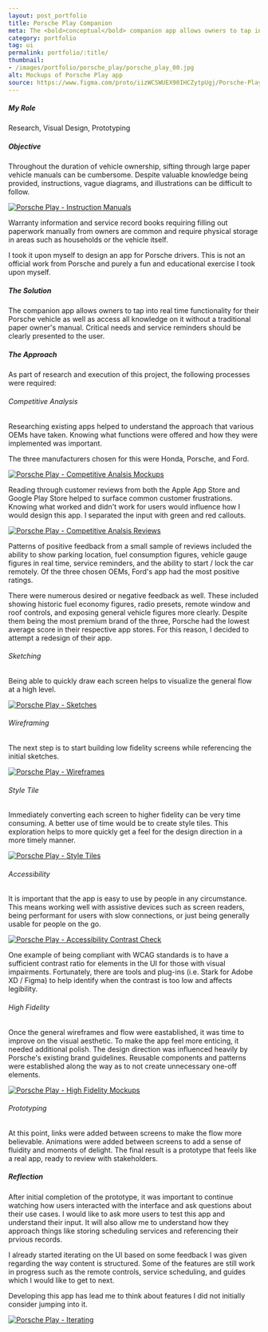 ```yaml
---
layout: post_portfolio
title: Porsche Play Companion
meta: The <bold>conceptual</bold> companion app allows owners to tap into real time functionality for their Porsche vehicle
category: portfolio
tag: ui
permalink: portfolio/:title/
thumbnail: 
- /images/portfolio/porsche_play/porsche_play_00.jpg
alt: Mockups of Porsche Play app
source: https://www.figma.com/proto/iizWCSWUEX90IHCZytpUgj/Porsche-Play?node-id=2%3A2&scaling=scale-down
---
```


<section>
<h5>My Role</h5>

<p>Research, Visual Design, Prototyping</p>
</section>

<section>
<h5>Objective</h5>

<p>Throughout the duration of vehicle ownership, sifting through large paper vehicle manuals can be cumbersome. Despite valuable knowledge being provided, instructions, vague diagrams, and illustrations can be difficult to follow.</p>

<div class="lightgallery">
  <a href="/images/portfolio/porsche_play/porsche_play_01.jpg"><img src="/images/portfolio/porsche_play/porsche_play_01.jpg" alt="Porsche Play - Instruction Manuals"></a>
</div>

<p>Warranty information and service record books requiring filling out paperwork manually from owners are common and require physical storage in areas such as households or the vehicle itself.</p>

<p>I took it upon myself to design an app for Porsche drivers. This is <bold>not an official work from Porsche</bold> and purely a fun and educational exercise I took upon myself.</p>
</section>

<section>
<h5>The Solution</h5>

<p>The companion app allows owners to tap into real time functionality for their Porsche vehicle as well as access all knowledge on it without a traditional paper owner's manual. Critical needs and service reminders should be clearly presented to the user.</p>
</section>

<section>
<h5>The Approach</h5>

<p>As part of research and execution of this project, the following processes were required:</p>
</section>

<section>
<h6>Competitive Analysis</h6>

<p>Researching existing apps helped to understand the approach that various OEMs have taken. Knowing what functions were offered and how they were implemented was important.</p>

<p>The three manufacturers chosen for this were Honda, Porsche, and Ford.</p>

<div class="lightgallery">
  <a href="/images/portfolio/porsche_play/porsche_play_02.jpg"><img src="/images/portfolio/porsche_play/porsche_play_02.jpg" alt="Porsche Play - Competitive Analsis Mockups"></a>
</div>

<p>Reading through customer reviews from both the Apple App Store and Google Play Store helped to surface common customer frustrations. Knowing what worked and didn't work for users would influence how I would design this app. I separated the input with green and red callouts.</p>

<div class="lightgallery">
  <a href="/images/portfolio/porsche_play/porsche_play_03.jpg"><img src="/images/portfolio/porsche_play/porsche_play_03.jpg" alt="Porsche Play - Competitive Analsis Reviews"></a>
</div>

<p>Patterns of positive feedback from a small sample of reviews included the ability to show parking location, fuel consumption figures, vehicle gauge figures in real time, service reminders, and the ability to start / lock the car remotely. Of the three chosen OEMs, Ford's app had the most positive ratings.</p>

<p>There were numerous desired or negative feedback as well. These included showing historic fuel economy figures, radio presets, remote window and roof controls, and exposing general vehicle figures more clearly. Despite them being the most premium brand of the three, Porsche had the lowest average score in their respective app stores. For this reason, I decided to attempt a redesign of their app.</p>
</section>

<section>
<h6>Sketching</h6>

<p>Being able to quickly draw each screen helps to visualize the general flow at a high level.</p>

<div class="lightgallery">
  <a href="/images/portfolio/porsche_play/porsche_play_04.jpg"><img src="/images/portfolio/porsche_play/porsche_play_04.jpg" alt="Porsche Play - Sketches"></a>
</div>
</section>

<section>
<h6>Wireframing</h6>

<p>The next step is to start building low fidelity screens while referencing the initial sketches.</p>

<div class="lightgallery">
  <a href="/images/portfolio/porsche_play/porsche_play_05.jpg"><img src="/images/portfolio/porsche_play/porsche_play_05.jpg" alt="Porsche Play - Wireframes"></a>
</div>
</section>

<section>
<h6>Style Tile</h6>

<p>Immediately converting each screen to higher fidelity can be very time consuming. A better use of time would be to create style tiles. This exploration helps to more quickly get a feel for the design direction in a more timely manner.</p>

<div class="lightgallery">
  <a href="/images/portfolio/porsche_play/porsche_play_06.jpg"><img src="/images/portfolio/porsche_play/porsche_play_06.jpg" alt="Porsche Play - Style Tiles"></a>
</div>
</section>

<section>
<h6>Accessibility</h6>

<p>It is important that the app is easy to use by people in any circumstance. This means working well with assistive devices such as screen readers, being performant for users with slow connections, or just being generally usable for people on the go.</p>

<div class="lightgallery">
  <a href="/images/portfolio/porsche_play/porsche_play_07.jpg"><img src="/images/portfolio/porsche_play/porsche_play_07.jpg" alt="Porsche Play - Accessibility Contrast Check"></a>
</div>

<p>One example of being compliant with WCAG standards is to have a sufficient contrast ratio for elements in the UI for those with visual impairments. Fortunately, there are tools and plug-ins (i.e. Stark for Adobe XD / Figma) to help identify when the contrast is too low and affects legibility.</p>
</section>

<section>
<h6>High Fidelity</h6>

<p>Once the general wireframes and flow were eastablished, it was time to improve on the visual aesthetic. To make the app feel more enticing, it needed additional polish. The design direction was influenced heavily by Porsche's existing brand guidelines. Reusable components and patterns were established along the way as to not create unnecessary one-off elements.</p>

<div class="lightgallery">
  <a href="/images/portfolio/porsche_play/porsche_play_08.jpg"><img src="/images/portfolio/porsche_play/porsche_play_08.jpg" alt="Porsche Play - High Fidelity Mockups"></a>
</div>
</section>

<section>
<h6>Prototyping</h6>

<p>At this point, links were added between screens to make the flow more believable. Animations were added between screens to add a sense of fluidity and moments of delight. The final result is a prototype that feels like a real app, ready to review with stakeholders.</p>
</section>

<section>
<h5>Reflection</h5>

<p>After initial completion of the prototype, it was important to continue watching how users interacted with the interface and ask questions about their use cases. I would like to ask more users to test this app and understand their input. It will also allow me to understand how they approach things like storing scheduling services and referencing their prvious records.</p>

<p>I already started iterating on the UI based on some feedback I was given regarding the way content is structured. Some of the features are still work in progress such as the remote controls, service scheduling, and guides which I would like to get to next.</p>

<p>Developing this app has lead me to think about features I did not initially consider jumping into it.</p>

<div class="lightgallery">
  <a href="/images/portfolio/porsche_play/porsche_play_09.jpg"><img src="/images/portfolio/porsche_play/porsche_play_09.jpg" alt="Porsche Play - Iterating"></a>
</div>
</section>